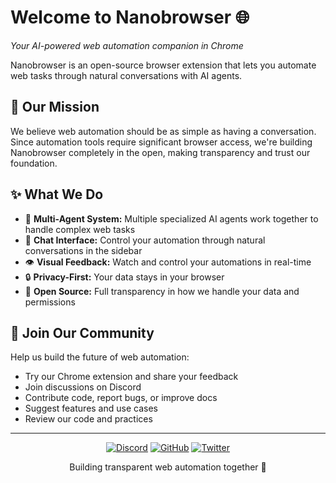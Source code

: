 # Welcome to Nanobrowser 🌐

_Your AI-powered web automation companion in Chrome_

Nanobrowser is an open-source browser extension that lets you automate web tasks through natural conversations with AI agents.

## 🎯 Our Mission

We believe web automation should be as simple as having a conversation. Since automation tools require significant browser access, we're building Nanobrowser completely in the open, making transparency and trust our foundation.

## ✨ What We Do

* 🤖 **Multi-Agent System:** Multiple specialized AI agents work together to handle complex web tasks
* 💬 **Chat Interface:** Control your automation through natural conversations in the sidebar
* 👁️ **Visual Feedback:** Watch and control your automations in real-time
* 🔒 **Privacy-First:** Your data stays in your browser
* 📖 **Open Source:** Full transparency in how we handle your data and permissions

## 🌟 Join Our Community

Help us build the future of web automation:

* Try our Chrome extension and share your feedback
* Join discussions on Discord
* Contribute code, report bugs, or improve docs
* Suggest features and use cases
* Review our code and practices

---

<div align="center">

[![Discord](https://img.shields.io/badge/Discord-5865F2?style=for-the-badge&logo=discord&logoColor=white)](https://discord.gg/dKRbE6Ew)
[![GitHub](https://img.shields.io/badge/GitHub-181717?style=for-the-badge&logo=github&logoColor=white)](https://github.com/nanobrowser)
[![Twitter](https://img.shields.io/badge/Twitter-000000?style=for-the-badge&logo=x&logoColor=white)](https://x.com/nanographxyz)

Building transparent web automation together 🚀

</div>
